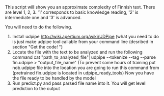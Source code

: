 This script will show you an approximate complexity of Finnish text. There are level 1, 2, 3. 
'1' corresponds to basic knowledge reading, '2' is intermediate one and '3' is advanced.

You will need to do the following.
1. Install udpipe http://wiki.apertium.org/wiki/UDPipe (what you need to do is just make udpipe tool callable from your command line (desribed in section "Get the code! ")
2. Locate the file with the text to be analyzed and run the following command 
cat "path_to_analyzed_file"| udpipe --tokenize --tag --parse fin.udpipe > "output_file_name"
(To prevent some hours of training put nob.udpipe file into the location you are going to run this command from (pretrained fin.udpipe is located in udpipe_ready_tools)
Now you have the file ready to be handled by the model
3. Run predict.py and pass parsed file name into it. You will get level prediction to the output
